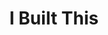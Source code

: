 ---
layout: category
title: I Built This
category: ibuiltthis
permalink: /categories/ibuiltthis/
breadcrumb: I Built This
---